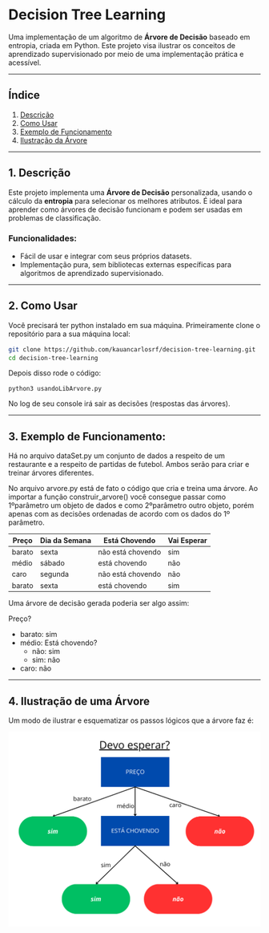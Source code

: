 # Decision Tree Learning

Uma implementação de um algoritmo de **Árvore de Decisão** baseado em entropia, criada em Python. Este projeto visa ilustrar os conceitos de aprendizado supervisionado por meio de uma implementação prática e acessível.

---

## Índice
1. [Descrição](#descrição)
2. [Como Usar](#como-usar)
3. [Exemplo de Funcionamento](#exemplo-de-funcionamento)
4. [Ilustração da Árvore](#visualização-da-árvore)

---

## 1. Descrição

Este projeto implementa uma **Árvore de Decisão** personalizada, usando o cálculo da **entropia** para selecionar os melhores atributos. É ideal para aprender como árvores de decisão funcionam e podem ser usadas em problemas de classificação.

### Funcionalidades:
- Fácil de usar e integrar com seus próprios datasets.
- Implementação pura, sem bibliotecas externas específicas para algoritmos de aprendizado supervisionado.

---


## 2. Como Usar

Você precisará ter python instalado em sua máquina.
Primeiramente clone o repositório para a sua máquina local:

   ```bash
   git clone https://github.com/kauancarlosrf/decision-tree-learning.git
   cd decision-tree-learning
   ```

Depois disso rode o código:

  ```
  python3 usandoLibArvore.py
  ```

No log de seu console irá sair as decisões (respostas das árvores).

---


## 3. Exemplo de Funcionamento:

Há no arquivo dataSet.py um conjunto de dados a respeito de um restaurante e a respeito de partidas de futebol. Ambos serão para criar e treinar árvores diferentes.

No arquivo arvore.py está de fato o código que cria e treina uma árvore. Ao importar a função construir_arvore() você consegue passar como 1ºparâmetro um objeto de dados e como 2ºparâmetro outro objeto, porém apenas com as decisões ordenadas de acordo com os dados do 1º parâmetro.

| Preço     | Dia da Semana | Está Chovendo     | Vai Esperar |
|-----------|---------------|-------------------|-------------|
| barato    | sexta         | não está chovendo | sim         |
| médio     | sábado        | está chovendo     | não         |
| caro      | segunda       | não está chovendo | não         |
| barato    | sexta         | está chovendo     | sim         |

Uma árvore de decisão gerada poderia ser algo assim:

Preço?
- barato: sim
- médio: Está chovendo? 
  - não: sim
  - sim: não
- caro: não

---


## 4. Ilustração de uma Árvore

Um modo de ilustrar e esquematizar os passos lógicos que a árvore faz é:

![Ilustração de uma Árvore esquematizada para a decisão 'DevoEsperar?'](ilustracao_arvore.png)
